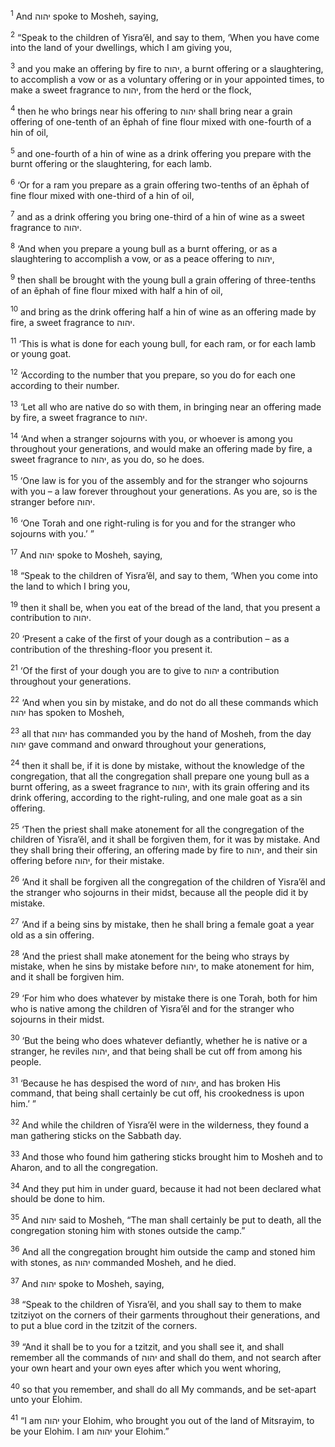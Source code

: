 <sup>1</sup> And יהוה spoke to Mosheh, saying,

<sup>2</sup> “Speak to the children of Yisra’ĕl, and say to them, ‘When you have come into the land of your dwellings, which I am giving you,

<sup>3</sup> and you make an offering by fire to יהוה, a burnt offering or a slaughtering, to accomplish a vow or as a voluntary offering or in your appointed times, to make a sweet fragrance to יהוה, from the herd or the flock,

<sup>4</sup> then he who brings near his offering to יהוה shall bring near a grain offering of one-tenth of an ĕphah of fine flour mixed with one-fourth of a hin of oil,

<sup>5</sup> and one-fourth of a hin of wine as a drink offering you prepare with the burnt offering or the slaughtering, for each lamb.

<sup>6</sup> ‘Or for a ram you prepare as a grain offering two-tenths of an ĕphah of fine flour mixed with one-third of a hin of oil,

<sup>7</sup> and as a drink offering you bring one-third of a hin of wine as a sweet fragrance to יהוה.

<sup>8</sup> ‘And when you prepare a young bull as a burnt offering, or as a slaughtering to accomplish a vow, or as a peace offering to יהוה,

<sup>9</sup> then shall be brought with the young bull a grain offering of three-tenths of an ĕphah of fine flour mixed with half a hin of oil,

<sup>10</sup> and bring as the drink offering half a hin of wine as an offering made by fire, a sweet fragrance to יהוה.

<sup>11</sup> ‘This is what is done for each young bull, for each ram, or for each lamb or young goat.

<sup>12</sup> ‘According to the number that you prepare, so you do for each one according to their number.

<sup>13</sup> ‘Let all who are native do so with them, in bringing near an offering made by fire, a sweet fragrance to יהוה.

<sup>14</sup> ‘And when a stranger sojourns with you, or whoever is among you throughout your generations, and would make an offering made by fire, a sweet fragrance to יהוה, as you do, so he does.

<sup>15</sup> ‘One law is for you of the assembly and for the stranger who sojourns with you – a law forever throughout your generations. As you are, so is the stranger before יהוה.

<sup>16</sup> ‘One Torah and one right-ruling is for you and for the stranger who sojourns with you.’ ”

<sup>17</sup> And יהוה spoke to Mosheh, saying,

<sup>18</sup> “Speak to the children of Yisra’ĕl, and say to them, ‘When you come into the land to which I bring you,

<sup>19</sup> then it shall be, when you eat of the bread of the land, that you present a contribution to יהוה.

<sup>20</sup> ‘Present a cake of the first of your dough as a contribution – as a contribution of the threshing-floor you present it.

<sup>21</sup> ‘Of the first of your dough you are to give to יהוה a contribution throughout your generations.

<sup>22</sup> ‘And when you sin by mistake, and do not do all these commands which יהוה has spoken to Mosheh,

<sup>23</sup> all that יהוה has commanded you by the hand of Mosheh, from the day יהוה gave command and onward throughout your generations,

<sup>24</sup> then it shall be, if it is done by mistake, without the knowledge of the congregation, that all the congregation shall prepare one young bull as a burnt offering, as a sweet fragrance to יהוה, with its grain offering and its drink offering, according to the right-ruling, and one male goat as a sin offering.

<sup>25</sup> ‘Then the priest shall make atonement for all the congregation of the children of Yisra’ĕl, and it shall be forgiven them, for it was by mistake. And they shall bring their offering, an offering made by fire to יהוה, and their sin offering before יהוה, for their mistake.

<sup>26</sup> ‘And it shall be forgiven all the congregation of the children of Yisra’ĕl and the stranger who sojourns in their midst, because all the people did it by mistake.

<sup>27</sup> ‘And if a being sins by mistake, then he shall bring a female goat a year old as a sin offering.

<sup>28</sup> ‘And the priest shall make atonement for the being who strays by mistake, when he sins by mistake before יהוה, to make atonement for him, and it shall be forgiven him.

<sup>29</sup> ‘For him who does whatever by mistake there is one Torah, both for him who is native among the children of Yisra’ĕl and for the stranger who sojourns in their midst.

<sup>30</sup> ‘But the being who does whatever defiantly, whether he is native or a stranger, he reviles יהוה, and that being shall be cut off from among his people.

<sup>31</sup> ‘Because he has despised the word of יהוה, and has broken His command, that being shall certainly be cut off, his crookedness is upon him.’ ”

<sup>32</sup> And while the children of Yisra’ĕl were in the wilderness, they found a man gathering sticks on the Sabbath day.

<sup>33</sup> And those who found him gathering sticks brought him to Mosheh and to Aharon, and to all the congregation.

<sup>34</sup> And they put him in under guard, because it had not been declared what should be done to him.

<sup>35</sup> And יהוה said to Mosheh, “The man shall certainly be put to death, all the congregation stoning him with stones outside the camp.”

<sup>36</sup> And all the congregation brought him outside the camp and stoned him with stones, as יהוה commanded Mosheh, and he died.

<sup>37</sup> And יהוה spoke to Mosheh, saying,

<sup>38</sup> “Speak to the children of Yisra’ĕl, and you shall say to them to make tzitziyot on the corners of their garments throughout their generations, and to put a blue cord in the tzitzit of the corners.

<sup>39</sup> “And it shall be to you for a tzitzit, and you shall see it, and shall remember all the commands of יהוה and shall do them, and not search after your own heart and your own eyes after which you went whoring,

<sup>40</sup> so that you remember, and shall do all My commands, and be set-apart unto your Elohim.

<sup>41</sup> “I am יהוה your Elohim, who brought you out of the land of Mitsrayim, to be your Elohim. I am יהוה your Elohim.”

